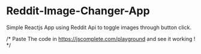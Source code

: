 # Reddit-Image-Changer-App
Simple Reactjs App using Reddit Api to toggle images through button click.


/*
  Paste The code in https://jscomplete.com/playground and see it working !
*/
